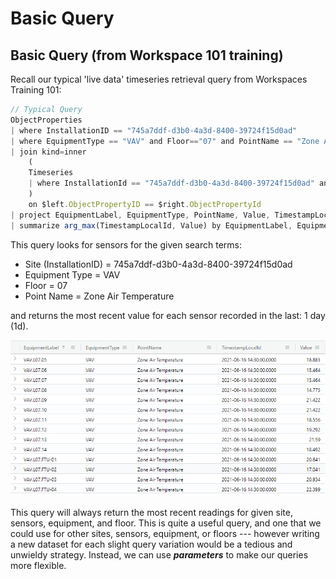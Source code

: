 # Basic Query

## Basic Query (from Workspace 101 training)

Recall our typical 'live data' timeseries retrieval query from Workspaces Training 101:

```javascript
// Typical Query
ObjectProperties
| where InstallationID == "745a7ddf-d3b0-4a3d-8400-39724f15d0ad"
| where EquipmentType == "VAV" and Floor=="07" and PointName == "Zone Air Temperature"
| join kind=inner
    (
    Timeseries
    | where InstallationId == "745a7ddf-d3b0-4a3d-8400-39724f15d0ad" and Timestamp >= ago(1d)
    )
    on $left.ObjectPropertyID == $right.ObjectPropertyId
| project EquipmentLabel, EquipmentType, PointName, Value, TimestampLocalId
| summarize arg_max(TimestampLocalId, Value) by EquipmentLabel, EquipmentType, PointName
```

This query looks for sensors for the given search terms:

* Site (InstallationID) = 745a7ddf-d3b0-4a3d-8400-39724f15d0ad
* Equipment Type = VAV
* Floor = 07
* Point Name = Zone Air Temperature

and returns the most recent value for each sensor recorded in the last: 1 day (1d).

![](<../.gitbook/assets/image (13).png>)

This query will always return the most recent readings for given site, sensors, equipment, and floor. This is quite a useful query, and one that we could use for other sites, sensors, equipment, or floors  ---  however writing a new dataset for each slight query variation would be a tedious and unwieldy strategy. Instead, we can use _**parameters**_ to make our queries more flexible.
